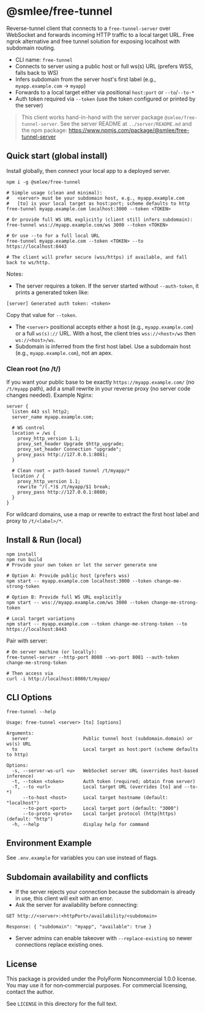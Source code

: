 # @smlee/free-tunnel

Reverse-tunnel client that connects to a `free-tunnel-server` over WebSocket and forwards incoming HTTP traffic to a local target URL. Free ngrok alternative and free tunnel solution for exposing localhost with subdomain routing.

- CLI name: `free-tunnel`
- Connects to server using a public host or full ws(s) URL (prefers WSS, falls back to WS)
- Infers subdomain from the server host's first label (e.g., `myapp.example.com` → `myapp`)
- Forwards to a local target either via positional `host:port` or `--to`/`--to-*`
- Auth token required via `--token` (use the token configured or printed by the server)

> This client works hand-in-hand with the server package `@smlee/free-tunnel-server`.
> See the server README at `../server/README.md` and the npm package:
> https://www.npmjs.com/package/@smlee/free-tunnel-server

## Quick start (global install)

Install globally, then connect your local app to a deployed server.

```
npm i -g @smlee/free-tunnel

# Simple usage (clean and minimal):
#   <server> must be your subdomain host, e.g., myapp.example.com
#   [to] is your local target as host:port; scheme defaults to http
free-tunnel myapp.example.com localhost:3000 --token <TOKEN>

# Or provide full WS URL explicitly (client still infers subdomain):
free-tunnel wss://myapp.example.com/ws 3000 --token <TOKEN>

# Or use --to for a full local URL
free-tunnel myapp.example.com --token <TOKEN> --to https://localhost:8443

# The client will prefer secure (wss/https) if available, and fall back to ws/http.
```

Notes:
- The server requires a token. If the server started without `--auth-token`, it prints a generated token like:

```
[server] Generated auth token: <token>
```
  Copy that value for `--token`.
- The `<server>` positional accepts either a host (e.g., `myapp.example.com`) or a full `ws(s)://` URL. With a host, the client tries `wss://<host>/ws` then `ws://<host>/ws`.
- Subdomain is inferred from the first host label. Use a subdomain host (e.g., `myapp.example.com`), not an apex.

### Clean root (no /t/<subdomain>)

If you want your public base to be exactly `https://myapp.example.com/` (no `/t/myapp` path), add a small rewrite in your reverse proxy (no server code changes needed). Example Nginx:

```nginx
server {
  listen 443 ssl http2;
  server_name myapp.example.com;

  # WS control
  location = /ws {
    proxy_http_version 1.1;
    proxy_set_header Upgrade $http_upgrade;
    proxy_set_header Connection "upgrade";
    proxy_pass http://127.0.0.1:8081;
  }

  # Clean root → path-based tunnel /t/myapp/*
  location / {
    proxy_http_version 1.1;
    rewrite ^/(.*)$ /t/myapp/$1 break;
    proxy_pass http://127.0.0.1:8080;
  }
}
```

For wildcard domains, use a map or rewrite to extract the first host label and proxy to `/t/<label>/*`.

## Install & Run (local)

```
npm install
npm run build
# Provide your own token or let the server generate one

# Option A: Provide public host (prefers wss)
npm start -- myapp.example.com localhost:3000 --token change-me-strong-token

# Option B: Provide full WS URL explicitly
npm start -- wss://myapp.example.com/ws 3000 --token change-me-strong-token

# Local target variations
npm start -- myapp.example.com --token change-me-strong-token --to https://localhost:8443
```

Pair with server:
```
# On server machine (or locally):
free-tunnel-server --http-port 8080 --ws-port 8081 --auth-token change-me-strong-token

# Then access via
curl -i http://localhost:8080/t/myapp/
```

## CLI Options

```
free-tunnel --help

Usage: free-tunnel <server> [to] [options]

Arguments:
  server                    Public tunnel host (subdomain.domain) or ws(s) URL
  to                        Local target as host:port (scheme defaults to http)

Options:
  -s, --server-ws-url <u>   WebSocket server URL (overrides host-based inference)
  -t, --token <token>       Auth token (required; obtain from server)
  -T, --to <url>            Local target URL (overrides [to] and --to-*)
      --to-host <host>      Local target hostname (default: "localhost")
      --to-port <port>      Local target port (default: "3000")
      --to-proto <proto>    Local target protocol (http|https) (default: "http")
  -h, --help                display help for command
```

## Environment Example

See `.env.example` for variables you can use instead of flags.

## Subdomain availability and conflicts

- If the server rejects your connection because the subdomain is already in use, this client will exit with an error.
- Ask the server for availability before connecting:

```
GET http://<server>:<httpPort>/availability/<subdomain>

Response: { "subdomain": "myapp", "available": true }
```

- Server admins can enable takeover with `--replace-existing` so newer connections replace existing ones.

## License

This package is provided under the PolyForm Noncommercial 1.0.0 license. You may use it for non‑commercial purposes. For commercial licensing, contact the author.

See `LICENSE` in this directory for the full text.
